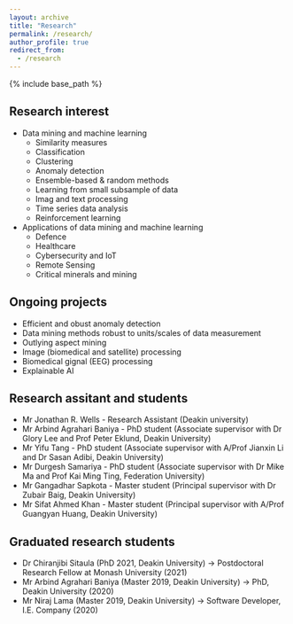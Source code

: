 ```yaml
---
layout: archive
title: "Research"
permalink: /research/
author_profile: true
redirect_from:
  - /research
---
```


{% include base_path %}

Research interest
-----------------
* Data mining and machine learning
  * Similarity measures
  * Classification
  * Clustering
  * Anomaly detection
  * Ensemble-based & random methods
  * Learning from small subsample of data
  * Imag and text processing
  * Time series data analysis
  * Reinforcement learning
* Applications of data mining and machine learning
  * Defence 
  * Healthcare
  * Cybersecurity and IoT
  * Remote Sensing
  * Critical minerals and mining


Ongoing projects
----------------
* Efficient and obust anomaly detection
* Data mining methods robust to units/scales of data measurement
* Outlying aspect mining
* Image (biomedical and satellite) processing 
* Biomedical gignal (EEG) processing
* Explainable AI

Research assitant and students
------------------------------
* Mr Jonathan R. Wells - Research Assistant (Deakin university)
* Mr Arbind Agrahari Baniya - PhD student (Associate supervisor with Dr Glory Lee and Prof Peter Eklund, Deakin University)
* Mr Yifu Tang - PhD student (Associate supervisor with A/Prof Jianxin Li and Dr Sasan Adibi, Deakin University)
* Mr Durgesh Samariya - PhD student (Associate supervisor with Dr Mike Ma and Prof Kai Ming Ting, Federation University)
* Mr Gangadhar Sapkota - Master student (Principal supervisor with Dr Zubair Baig, Deakin University)
* Mr Sifat Ahmed Khan - Master student (Principal supervisor with A/Prof Guangyan Huang, Deakin University)

Graduated research students
---------------------------
* Dr Chiranjibi Sitaula (PhD 2021, Deakin University) -> Postdoctoral Research Fellow at Monash University (2021)
* Mr Arbind Agrahari Baniya (Master 2019, Deakin University) -> PhD, Deakin University (2020)
* Mr Niraj Lama (Master 2019, Deakin University) -> Software Developer, I.E. Company (2020)
